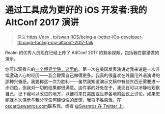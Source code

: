 # 通过工具成为更好的 iOS 开发者:我的 AltConf 2017 演讲

> 原文:[https://dev . to/swan ROS/being-a-better-IOs-developer-through-tooling-my-altconf-2017-talk](https://dev.to/swanros/becoming-a-better-ios-developer-through-tooling-my-altconf-2017-talk)

Realm 的优秀人员现在已经上传了 AltConf 2017 的剩余视频，包括我在那里做的演示。

你可以观看它的[一个境界学院，这里的](https://academy.realm.io/posts/altconf-2017-oscar-swanros-better-ios-tooling/)。第一次在美国发表演讲对我来说是一次非常激动人心的经历——我会鞭策自己做得更多。我真的很喜欢在外国用外语演讲的那种兴奋感。我要称这一次为胜利——虽然我知道演示文稿中有些东西还需要进一步润色，但我对一切的结果都很满意。这件事的好处在于，我现在可以冷静地观察自己，记下我可以改进的地方，以便将来在美国或世界各地的会议上讨论。如果您能就本次演示与我分享任何建设性的反馈，我将不胜感激。在[oscar@swanros.com](//mailto://oscar@swanros.com?subject=AltConf%20talk%20feedback)联系我，或者 [@Swanros 在 Twitter 上](https://twitter.com/swanros)。